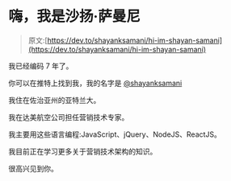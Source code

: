 # 嗨，我是沙扬·萨曼尼

> 原文:[https://dev.to/shayanksamani/hi-im-shayan-samani](https://dev.to/shayanksamani/hi-im-shayan-samani)

我已经编码 7 年了。

你可以在推特上找到我，我的名字是 [@shayanksamani](https://twitter.com/shayanksamani)

我住在佐治亚州的亚特兰大。

我在达美航空公司担任营销技术专家。

我主要用这些语言编程:JavaScript、jQuery、NodeJS、ReactJS。

我目前正在学习更多关于营销技术架构的知识。

很高兴见到你。